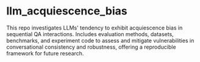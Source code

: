 # llm_acquiescence_bias
This repo investigates LLMs' tendency to exhibit acquiescence bias in sequential QA interactions. Includes evaluation methods, datasets, benchmarks, and experiment code to assess and mitigate vulnerabilities in conversational consistency and robustness, offering a reproducible framework for future research.
